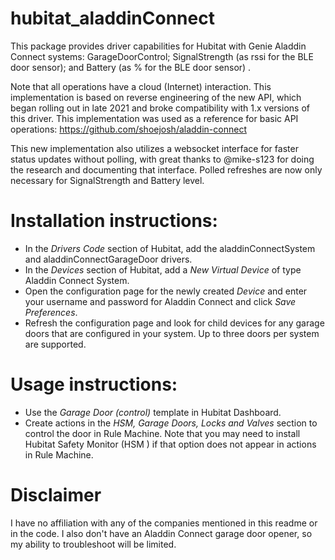 # hubitat_aladdinConnect

This package provides driver capabilities for Hubitat with Genie Aladdin Connect systems: GarageDoorControl; SignalStrength (as rssi for the BLE door sensor); and Battery (as % for the BLE door sensor) .

Note that all operations have a cloud (Internet) interaction. This implementation is based on reverse engineering of the new API, which began rolling out in late 2021 and broke compatibility with 1.x versions of this driver.  This implementation was used as a reference for basic API operations: https://github.com/shoejosh/aladdin-connect

This new implementation also utilizes a websocket interface for faster status updates without polling, with great thanks to @mike-s123 for doing the research and documenting that interface.  Polled refreshes are now only necessary for SignalStrength and Battery level.

# Installation instructions:

* In the *Drivers Code* section of Hubitat, add the aladdinConnectSystem and aladdinConnectGarageDoor drivers.
* In the *Devices* section of Hubitat, add a *New Virtual Device* of type Aladdin Connect System.
* Open the configuration page for the newly created *Device* and enter your username and password for Aladdin Connect and click *Save Preferences*.
* Refresh the configuration page and look for child devices for any garage doors that are configured in your system.  Up to three doors per system are supported.

# Usage instructions:

* Use the *Garage Door (control)* template in Hubitat Dashboard.
* Create actions in the *HSM, Garage Doors, Locks and Valves* section to control the door in Rule Machine.  Note that you may need to install Hubitat Safety Monitor (HSM ) if that option does not appear in actions in Rule Machine.

# Disclaimer

I have no affiliation with any of the companies mentioned in this readme or in the code.  I also don't have an Aladdin Connect garage door opener, so my ability to troubleshoot will be limited.
